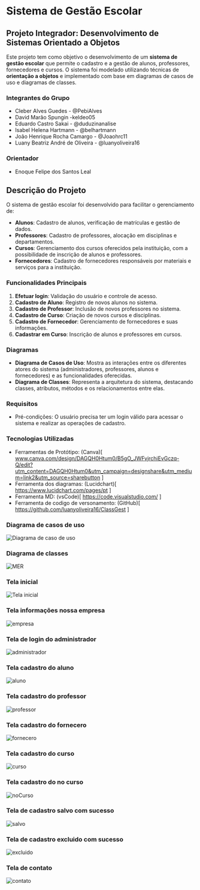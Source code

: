 # Sistema de Gestão Escolar

## Projeto Integrador: Desenvolvimento de Sistemas Orientado a Objetos

Este projeto tem como objetivo o desenvolvimento de um **sistema de gestão escolar** que permite o cadastro e a gestão de alunos, professores, fornecedores e cursos. O sistema foi modelado utilizando técnicas de **orientação a objetos** e implementado com base em diagramas de casos de uso e diagramas de classes.

### Integrantes do Grupo
- Cleber Alves Guedes - @PebiAlves 
- David Marão Spungin -keldeo05
- Eduardo Castro Sakai - @duduzinanalise
- Isabel Helena Hartmann - @belhartmann 
- João Henrique Rocha Camargo - @Joaohrc11 
- Luany Beatriz André de Oliveira - @luanyoliveira16 

### Orientador
- Enoque Felipe dos Santos Leal

## Descrição do Projeto

O sistema de gestão escolar foi desenvolvido para facilitar o gerenciamento de:
- **Alunos**: Cadastro de alunos, verificação de matrículas e gestão de dados.
- **Professores**: Cadastro de professores, alocação em disciplinas e departamentos.
- **Cursos**: Gerenciamento dos cursos oferecidos pela instituição, com a possibilidade de inscrição de alunos e professores.
- **Fornecedores**: Cadastro de fornecedores responsáveis por materiais e serviços para a instituição.

### Funcionalidades Principais
1. **Efetuar login**: Validação do usuário e controle de acesso.
2. **Cadastro de Aluno**: Registro de novos alunos no sistema.
3. **Cadastro de Professor**: Inclusão de novos professores no sistema.
4. **Cadastro de Curso**: Criação de novos cursos e disciplinas.
5. **Cadastro de Fornecedor**: Gerenciamento de fornecedores e suas informações.
6. **Cadastrar em Curso**: Inscrição de alunos e professores em cursos.

### Diagramas
- **Diagrama de Casos de Uso**: Mostra as interações entre os diferentes atores do sistema (administradores, professores, alunos e fornecedores) e as funcionalidades oferecidas.
- **Diagrama de Classes**: Representa a arquitetura do sistema, destacando classes, atributos, métodos e os relacionamentos entre elas.

### Requisitos
- Pré-condições: O usuário precisa ter um login válido para acessar o sistema e realizar as operações de cadastro.

### Tecnologias Utilizadas
- Ferramentas de Protótipo: (Canva)[ www.canva.com/design/DAGQH0Htum0/B5gO_JWFvjrchiEvGczq-Q/edit?utm_content=DAGQH0Htum0&utm_campaign=designshare&utm_medium=link2&utm_source=sharebutton ]
- Ferramenta dos diagramas: (Lucidchart)[ https://www.lucidchart.com/pages/pt ]
- Ferramenta MD: (vsCode)[ https://code.visualstudio.com/ ]
- Ferramenta de codigo de versonamento: (GitHub)[ https://github.com/luanyoliveira16/ClassGest ]

### Diagrama de casos de uso
![Diagrama de caso de uso](imagens/DiagramaDeCasoDeUso.png)

### Diagrama de classes
![MER](imagens/Mer.png)

### Tela inicial
![Tela inicial](imagens/1.jpg)

### Tela informações nossa empresa
![empresa](imagens/2.jpg)

### Tela de login do administrador
![administrador](imagens/3.jpg)

### Tela cadastro do aluno
![aluno](imagens/4.jpg)

### Tela cadastro do professor
![professor](imagens/7.jpg)

### Tela cadastro do fornecero
![fornecero](imagens/10.jpg)

### Tela cadastro do curso
![curso](imagens/13.jpg)

### Tela cadastro do no curso
![noCurso](imagens/16.jpg)

### Tela de cadastro salvo com sucesso
![salvo](imagens/17.jpg)

### Tela de cadastro excluido com sucesso
![excluido](imagens/18.jpg)

### Tela de contato
![contato](imagens/19.jpg)

